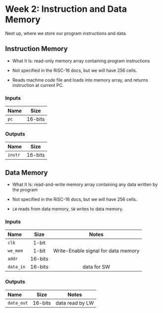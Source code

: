 # Week 2: Instruction and Data Memory
Next up, where we store our program instructions and data.


## Instruction Memory
- What It Is: read-only memory array containing program instructions

- Not specified in the RiSC-16 docs, but we will have 256 cells.

- Reads machine code file and loads into memory array, and returns instruction at current PC.

### Inputs

|Name|Size|
|:---|:---:|
|`pc`|16-bits|

### Outputs

|Name|Size|
|:---|:---:|
|`instr`|16-bits|


## Data Memory
- What It Is: read-and-write memory array containing any data written by the program

- Not specified in the RiSC-16 docs, but we will have 256 cells.

- `LW` reads from data memory, `SW` writes to data memory.

### Inputs

|Name|Size|Notes
|:---|:---:|:---:
|`clk`|1-bit|
|`we_mem`|1-bit|Write-Enable signal for data memory
|`addr`|16-bits|
|`data_in`|16-bits|data for SW

### Outputs

|Name|Size|Notes
|:---|:---:|:---:
|`data_out`|16-bits|data read by LW
